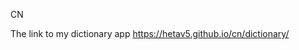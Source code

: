 CN

The link to my dictionary app
<a href="https://hetav5.github.io/cn/dictionary/"></a>
https://hetav5.github.io/cn/dictionary/
